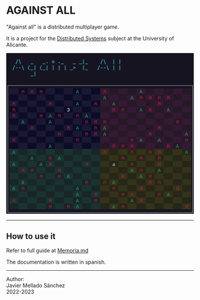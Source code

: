 # AGAINST ALL
"Against all" is a distributed multiplayer game.

It is a project for the [Distributed Systems](https://cvnet.cpd.ua.es/Guia-Docente/?wlengua=en&wcodasi=34022&scaca=2022-23) subject at the University of Alicante.

![partida-inicial](docs/images/funcionamiento-partida-inicial.png)

---

## How to use it
Refer to full guide at
[Memoria.md](docs/Memoria.md)

The documentation is written in spanish.

---

Author:  
Javier Mellado Sánchez  
2022-2023